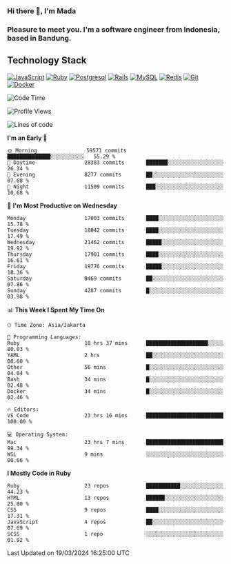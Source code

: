 ### Hi there 👋, I'm Mada
### Pleasure to meet you. I'm a software engineer from Indonesia, based in Bandung.

## Technology Stack

[![JavaScript](https://img.shields.io/badge/-JavaScript-%23F7DF1C?style=flat-square&logo=javascript&logoColor=000000&labelColor=%23F7DF1C&color=%23FFCE5A)](https://www.javascript.com/)
[![Ruby](https://img.shields.io/badge/Ruby-CC342D?style=flat-square&logo=ruby&logoColor=white)](https://www.ruby-lang.org/en/)
[![Postgresql](https://img.shields.io/badge/PostgreSQL-316192?style=flat-square&logo=postgresql&logoColor=ffffff)](https://www.postgresql.org/)
[![Rails](https://img.shields.io/badge/Ruby_on_Rails-CC0000?style=flat-square&logo=ruby-on-rails&logoColor=white)](https://rubyonrails.org/)
[![MySQL](https://img.shields.io/badge/-MySQL-4479A1?style=flat-square&logo=MySQL&logoColor=ffffff)](https://www.mysql.com/)
[![Redis](https://img.shields.io/badge/-Redis-DC382D?style=flat-square&logo=Redis&logoColor=ffffff)](https://redis.io/)
[![Git](https://img.shields.io/badge/-Git-%23F05032?style=flat-square&logo=git&logoColor=%23ffffff)](https://git-scm.com/)
[![Docker](https://img.shields.io/badge/-Docker-2496ED?style=flat-square&logo=docker&logoColor=ffffff)](https://www.docker.com/)
<!--
**madaarya/madaarya** is a ✨ _special_ ✨ repository because its `README.md` (this file) appears on your GitHub profile.

Here are some ideas to get you started:

- 🔭 I’m currently working on ...
- 🌱 I’m currently learning ...
- 👯 I’m looking to collaborate on ...
- 🤔 I’m looking for help with ...
- 💬 Ask me about ...
- 📫 How to reach me: ...
- 😄 Pronouns: ...
- ⚡ Fun fact: ...
-->
<!--START_SECTION:waka-->
![Code Time](http://img.shields.io/badge/Code%20Time-5%2C879%20hrs%2028%20mins-blue)

![Profile Views](http://img.shields.io/badge/Profile%20Views-0-blue)

![Lines of code](https://img.shields.io/badge/From%20Hello%20World%20I%27ve%20Written-40.4%20million%20lines%20of%20code-blue)

**I'm an Early 🐤** 

```text
🌞 Morning                59571 commits       ██████████████░░░░░░░░░░░   55.29 % 
🌆 Daytime                28383 commits       ███████░░░░░░░░░░░░░░░░░░   26.34 % 
🌃 Evening                8277 commits        ██░░░░░░░░░░░░░░░░░░░░░░░   07.68 % 
🌙 Night                  11509 commits       ███░░░░░░░░░░░░░░░░░░░░░░   10.68 % 
```
📅 **I'm Most Productive on Wednesday** 

```text
Monday                   17003 commits       ████░░░░░░░░░░░░░░░░░░░░░   15.78 % 
Tuesday                  18842 commits       ████░░░░░░░░░░░░░░░░░░░░░   17.49 % 
Wednesday                21462 commits       █████░░░░░░░░░░░░░░░░░░░░   19.92 % 
Thursday                 17901 commits       ████░░░░░░░░░░░░░░░░░░░░░   16.61 % 
Friday                   19776 commits       █████░░░░░░░░░░░░░░░░░░░░   18.36 % 
Saturday                 8469 commits        ██░░░░░░░░░░░░░░░░░░░░░░░   07.86 % 
Sunday                   4287 commits        █░░░░░░░░░░░░░░░░░░░░░░░░   03.98 % 
```


📊 **This Week I Spent My Time On** 

```text
🕑︎ Time Zone: Asia/Jakarta

💬 Programming Languages: 
Ruby                     18 hrs 37 mins      ████████████████████░░░░░   80.03 % 
YAML                     2 hrs               ██░░░░░░░░░░░░░░░░░░░░░░░   08.60 % 
Other                    56 mins             █░░░░░░░░░░░░░░░░░░░░░░░░   04.04 % 
Bash                     34 mins             █░░░░░░░░░░░░░░░░░░░░░░░░   02.48 % 
Docker                   34 mins             █░░░░░░░░░░░░░░░░░░░░░░░░   02.46 % 

🔥 Editors: 
VS Code                  23 hrs 16 mins      █████████████████████████   100.00 % 

💻 Operating System: 
Mac                      23 hrs 7 mins       █████████████████████████   99.34 % 
WSL                      9 mins              ░░░░░░░░░░░░░░░░░░░░░░░░░   00.66 % 
```

**I Mostly Code in Ruby** 

```text
Ruby                     23 repos            ███████████░░░░░░░░░░░░░░   44.23 % 
HTML                     13 repos            ██████░░░░░░░░░░░░░░░░░░░   25.00 % 
CSS                      9 repos             ████░░░░░░░░░░░░░░░░░░░░░   17.31 % 
JavaScript               4 repos             ██░░░░░░░░░░░░░░░░░░░░░░░   07.69 % 
SCSS                     1 repo              ░░░░░░░░░░░░░░░░░░░░░░░░░   01.92 % 
```




 Last Updated on 19/03/2024 16:25:00 UTC
<!--END_SECTION:waka-->
